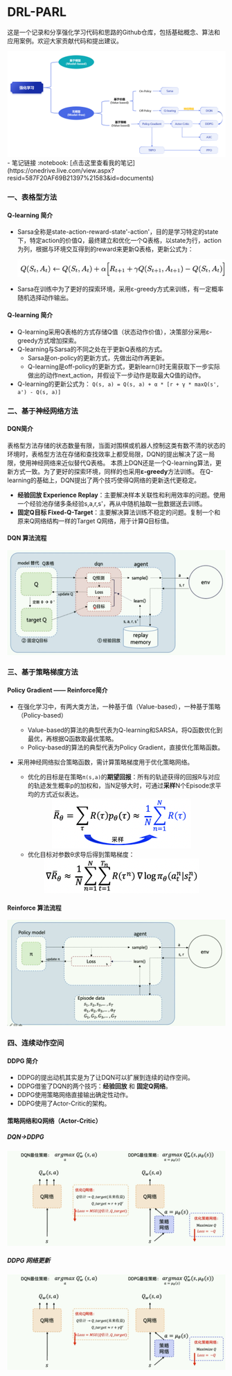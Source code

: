 # DRL-PARL
这是一个记录和分享强化学习代码和思路的Github仓库，包括基础概念、算法和应用案例。欢迎大家贡献代码和提出建议。
<div align="center">
  <img src="https://github.com/YangRongtai/DRL-PARL/blob/master/RL%E6%A6%82%E8%A7%88.png">
</div>
- 笔记链接
:notebook: [点击这里查看我的笔记](https://onedrive.live.com/view.aspx?resid=587F20AF69B21397%21583&id=documents)  

### 一、表格型方法
#### Q-learning 简介
- Sarsa全称是state-action-reward-state'-action'，目的是学习特定的state下，特定action的价值Q，最终建立和优化一个Q表格，以state为行，action为列，根据与环境交互得到的reward来更新Q表格，更新公式为：
  
  <div align="center">
    <img src="https://github.com/YangRongtai/DRL-PARL/blob/master/data/Sarsa.png">
  </div>
- Sarsa在训练中为了更好的探索环境，采用ε-greedy方式来训练，有一定概率随机选择动作输出。

#### Q-learning 简介
- Q-learning采用Q表格的方式存储Q值（状态动作价值），决策部分采用ε-greedy方式增加探索。
- Q-learning与Sarsa的不同之处在于更新Q表格的方式。
  - Sarsa是on-policy的更新方式，先做出动作再更新。
  - Q-learning是off-policy的更新方式，更新learn()时无需获取下一步实际做出的动作next_action，并假设下一步动作是取最大Q值的动作。
- Q-learning的更新公式为：
  `Q(s, a) = Q(s, a) + α * [r + γ * maxQ(s', a') - Q(s, a)]`

### 二、基于神经网络方法
#### DQN简介
  表格型方法存储的状态数量有限，当面对围棋或机器人控制这类有数不清的状态的环境时，表格型方法在存储和查找效率上都受局限，DQN的提出解决了这一局限，使用神经网络来近似替代Q表格。
本质上DQN还是一个Q-learning算法，更新方式一致。为了更好的探索环境，同样的也采用**ε-greedy**方法训练。
在Q-learning的基础上，DQN提出了两个技巧使得Q网络的更新迭代更稳定。
- **经验回放 Experience Replay**：主要解决样本关联性和利用效率的问题。使用一个经验池存储多条经验s,a,r,s'，再从中随机抽取一批数据送去训练。
- **固定Q目标 Fixed-Q-Target**：主要解决算法训练不稳定的问题。复制一个和原来Q网络结构一样的Target Q网络，用于计算Q目标值。
#### DQN 算法流程
  <div align="center">
    <img src="https://github.com/YangRongtai/DRL-PARL/blob/master/data/DQN.png">
  </div>

### 三、基于策略梯度方法
#### Policy Gradient —— Reinforce简介
- 在强化学习中，有两大类方法，一种基于值（Value-based），一种基于策略（Policy-based）
  - Value-based的算法的典型代表为Q-learning和SARSA，将Q函数优化到最优，再根据Q函数取最优策略。
  - Policy-based的算法的典型代表为Policy Gradient，直接优化策略函数。

- 采用神经网络拟合策略函数，需计算策略梯度用于优化策略网络。
  - 优化的目标是在策略`π(s,a)`的**期望回报**：所有的轨迹获得的回报R与对应的轨迹发生概率p的加权和，当N足够大时，可通过**采样**N个Episode求平均的方式近似表达。
  <div align="center">
    <img src="https://github.com/YangRongtai/DRL-PARL/blob/master/data/sample.png">
  </div>

   - 优化目标对参数θ求导后得到策略梯度：
  <div align="center">
    <img src="https://github.com/YangRongtai/DRL-PARL/blob/master/data/gradient.png">
  </div>

#### Reinforce 算法流程
  <div align="center">
    <img src="https://github.com/YangRongtai/DRL-PARL/blob/master/data/Reinfroce_procedure.png">
  </div>
  
### 四、连续动作空间
#### DDPG 简介
- DDPG的提出动机其实是为了让DQN可以扩展到连续的动作空间。
- DDPG借鉴了DQN的两个技巧：**经验回放** 和 **固定Q网络**。
- DDPG使用策略网络直接输出确定性动作。
- DDPG使用了Actor-Critic的架构。
#### 策略网络和Q网络（Actor-Critic）
##### DQN->DDPG
<div align="center">
    <img src="https://github.com/YangRongtai/DRL-PARL/blob/master/data/AC-1.png">
</div>

##### DDPG 网络更新
<div align="center">
    <img src="https://github.com/YangRongtai/DRL-PARL/blob/master/data/AC-1.png">
</div>
